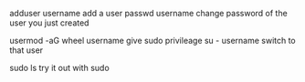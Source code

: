 adduser username
add a user
passwd username
 change password of the user you just created

usermod -aG wheel username
give sudo privileage
su - username
switch to that user

sudo ls
try it out with sudo